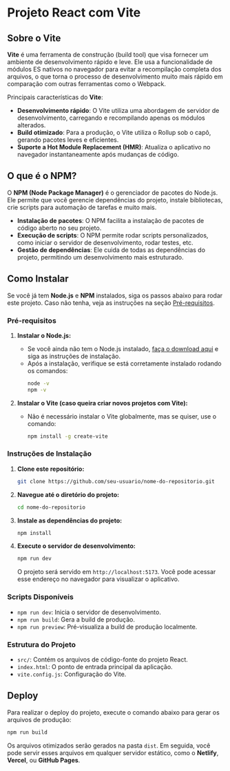 # Projeto React com Vite

## Sobre o Vite

**Vite** é uma ferramenta de construção (build tool) que visa fornecer um ambiente de desenvolvimento rápido e leve. Ele usa a funcionalidade de módulos ES nativos no navegador para evitar a recompilação completa dos arquivos, o que torna o processo de desenvolvimento muito mais rápido em comparação com outras ferramentas como o Webpack.

Principais características do **Vite**:
- **Desenvolvimento rápido**: O Vite utiliza uma abordagem de servidor de desenvolvimento, carregando e recompilando apenas os módulos alterados.
- **Build otimizado**: Para a produção, o Vite utiliza o Rollup sob o capô, gerando pacotes leves e eficientes.
- **Suporte a Hot Module Replacement (HMR)**: Atualiza o aplicativo no navegador instantaneamente após mudanças de código.

## O que é o NPM?

O **NPM (Node Package Manager)** é o gerenciador de pacotes do Node.js. Ele permite que você gerencie dependências do projeto, instale bibliotecas, crie scripts para automação de tarefas e muito mais.

- **Instalação de pacotes**: O NPM facilita a instalação de pacotes de código aberto no seu projeto.
- **Execução de scripts**: O NPM permite rodar scripts personalizados, como iniciar o servidor de desenvolvimento, rodar testes, etc.
- **Gestão de dependências**: Ele cuida de todas as dependências do projeto, permitindo um desenvolvimento mais estruturado.

## Como Instalar

Se você já tem **Node.js** e **NPM** instalados, siga os passos abaixo para rodar este projeto. Caso não tenha, veja as instruções na seção [Pré-requisitos](#pré-requisitos).

### Pré-requisitos

1. **Instalar o Node.js:**
   - Se você ainda não tem o Node.js instalado, [faça o download aqui](https://nodejs.org) e siga as instruções de instalação.
   - Após a instalação, verifique se está corretamente instalado rodando os comandos:
     ```bash
     node -v
     npm -v
     ```

2. **Instalar o Vite (caso queira criar novos projetos com Vite):**
   - Não é necessário instalar o Vite globalmente, mas se quiser, use o comando:
     ```bash
     npm install -g create-vite
     ```

### Instruções de Instalação

1. **Clone este repositório:**

   ```bash
   git clone https://github.com/seu-usuario/nome-do-repositorio.git
   ```

2. **Navegue até o diretório do projeto:**

   ```bash
   cd nome-do-repositorio
   ```

3. **Instale as dependências do projeto:**

   ```bash
   npm install
   ```

4. **Execute o servidor de desenvolvimento:**

   ```bash
   npm run dev
   ```

   O projeto será servido em `http://localhost:5173`. Você pode acessar esse endereço no navegador para visualizar o aplicativo.

### Scripts Disponíveis

- `npm run dev`: Inicia o servidor de desenvolvimento.
- `npm run build`: Gera a build de produção.
- `npm run preview`: Pré-visualiza a build de produção localmente.

### Estrutura do Projeto

- `src/`: Contém os arquivos de código-fonte do projeto React.
- `index.html`: O ponto de entrada principal da aplicação.
- `vite.config.js`: Configuração do Vite.

## Deploy

Para realizar o deploy do projeto, execute o comando abaixo para gerar os arquivos de produção:

```bash
npm run build
```

Os arquivos otimizados serão gerados na pasta `dist`. Em seguida, você pode servir esses arquivos em qualquer servidor estático, como o **Netlify**, **Vercel**, ou **GitHub Pages**.

